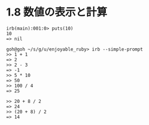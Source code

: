 # 1.8 数値の表示と計算

```
irb(main):001:0> puts(10)
10
=> nil
```

```
goh@goh ~/s/g/u/enjoyable_ruby> irb --simple-prompt
>> 1 + 1
=> 2
>> 2 - 3
=> -1
>> 5 * 10
=> 50
>> 100 / 4
=> 25
```

```
>> 20 + 8 / 2
=> 24
>> (20 + 8) / 2
=> 14
```

